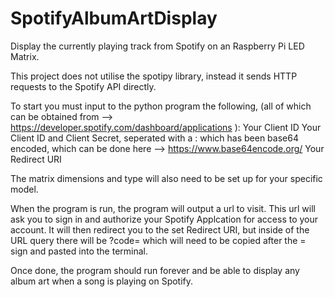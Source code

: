 # SpotifyAlbumArtDisplay
Display the currently playing track from Spotify on an Raspberry Pi LED Matrix.

This project does not utilise the spotipy library, instead it sends HTTP requests to the Spotify API directly.

To start you must input to the python program the following, (all of which can be obtained from --> https://developer.spotify.com/dashboard/applications ):
  Your Client ID
  Your Client ID and Client Secret, seperated with a : which has been base64 encoded, which can be done here --> https://www.base64encode.org/
  Your Redirect URI
  
The matrix dimensions and type will also need to be set up for your specific model.

When the program is run, the program will output a url to visit. 
This url will ask you to sign in and authorize your Spotify Applcation for access to your account.
It will then redirect you to the set Redirect URI, but inside of the URL query there will be ?code= which will need to be copied after the = sign and pasted into the terminal.

Once done, the program should run forever and be able to display any album art when a song is playing on Spotify.
